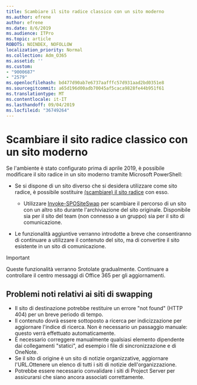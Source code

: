 ```yaml
---
title: Scambiare il sito radice classico con un sito moderno
ms.author: efrene
author: efrene
ms.date: 8/6/2019
ms.audience: ITPro
ms.topic: article
ROBOTS: NOINDEX, NOFOLLOW
localization_priority: Normal
ms.collection: Adm_O365
ms.assetid: ''
ms.custom:
- "9000687"
- "2579"
ms.openlocfilehash: bd477d90ab7e6737aafffc57d931aad2bd0351e8
ms.sourcegitcommit: a65d196d00adb70045af5caca9828fe44b951f61
ms.translationtype: MT
ms.contentlocale: it-IT
ms.lasthandoff: 09/04/2019
ms.locfileid: "36749264"
---
```

# <a name="swap-your-classic-root-site-with-a-modern-site"></a>Scambiare il sito radice classico con un sito moderno

Se l'ambiente è stato configurato prima di aprile 2019, è possibile modificare il sito radice in un sito moderno tramite Microsoft PowerShell:

- Se si dispone di un sito diverso che si desidera utilizzare come sito radice, è possibile sostituire [(scambiare) il sito radice](https://docs.microsoft.com/sharepoint/modern-root-site) con esso. 
    - Utilizzare [Invoke-SPOSiteSwap](https://docs.microsoft.com/powershell/module/sharepoint-online/invoke-spositeswap?view=sharepoint-ps) per scambiare il percorso di un sito con un altro sito durante l'archiviazione del sito originale. Disponibile sia per il sito del team (non connesso a un gruppo) sia per il sito di comunicazione. 

- Le funzionalità aggiuntive verranno introdotte a breve che consentiranno di continuare a utilizzare il contenuto del sito, ma di convertire il sito esistente in un sito di comunicazione. 
>[!Important]
>Queste funzionalità verranno Srotolate gradualmente. Continuare a controllare il centro messaggi di Office 365 per gli aggiornamenti. 

## <a name="known-issues-with-swapping-sites"></a>Problemi noti relativi ai siti di swapping

- Il sito di destinazione potrebbe restituire un errore "not found" (HTTP 404) per un breve periodo di tempo.
- Il contenuto dovrà essere sottoposto a ricerca per indicizzazione per aggiornare l'indice di ricerca. Non è necessario un passaggio manuale: questo verrà effettuato automaticamente.
- È necessario correggere manualmente qualsiasi elemento dipendente dai collegamenti "statici", ad esempio i file di sincronizzazione e di OneNote.
- Se il sito di origine è un sito di notizie organizzative, aggiornare l'URL.Ottenere un elenco di tutti i siti di notizie dell'organizzazione.
- Potrebbe essere necessario convalidare i siti di Project Server per assicurarsi che siano ancora associati correttamente.





